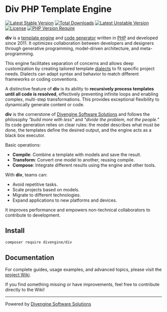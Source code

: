 # Div PHP Template Engine

[![Latest Stable Version](https://poser.pugx.org/divengine/div/v)](https://packagist.org/packages/divengine/div)
[![Total Downloads](https://poser.pugx.org/divengine/div/downloads)](https://packagist.org/packages/divengine/div)
[![Latest Unstable Version](https://poser.pugx.org/divengine/div/v/unstable)](https://packagist.org/packages/divengine/div)
[![License](https://poser.pugx.org/divengine/div/license)](https://packagist.org/packages/divengine/div)
[![PHP Version Require](https://poser.pugx.org/divengine/div/require/php)](https://packagist.org/packages/divengine/div)

**div** is a [template engine](https://en.wikipedia.org/wiki/Template_processor) and [code generator](https://en.wikipedia.org/wiki/Code_generation_%28compiler%29) written in [PHP](http://php.net/) and developed since 2011. It optimizes collaboration between developers and designers through generative programming, model-driven architecture, and meta-programming. 

This engine facilitates separation of concerns and allows deep customization by creating tailored template [dialects](https://dialector.divengine.org) to fit specific project needs. Dialects can adapt syntax and behavior to match different frameworks or coding conventions.

A distinctive feature of **div** is its ability to **recursively process templates until all code is resolved**, effectively preventing infinite loops and enabling complex, multi-step transformations. This provides exceptional flexibility to dynamically generate content or code.

**div** is the cornerstone of [Divengine Software Solutions](https://divengine.com) and follows the philosophy *"build more with less"* and *"divide the problem, not the people."* Its code generation relies on clear rules: the model describes what must be done, the templates define the desired output, and the engine acts as a black box executor.

Basic operations:
- **Compile**: Combine a template with models and save the result.
- **Transform**: Convert one model to another, reusing compile.
- **Compose**: Integrate different results using the engine and other tools.

With **div**, teams can:
- Avoid repetitive tasks.
- Scale projects based on models.
- Migrate to different technologies.
- Expand applications to new platforms and devices.

It improves performance and empowers non-technical collaborators to contribute to development.

## Install

```bash
composer require divengine/div
```
## Documentation

For complete guides, usage examples, and advanced topics, please visit the [project Wiki](../../wiki).

If you find something missing or have improvements, feel free to contribute directly to the Wiki!

---

Powered by [Divengine Software Solutions](https://divengine.com)

